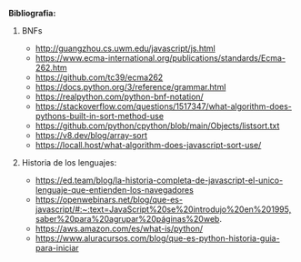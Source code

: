 **Bibliografia:**
1. BNFs
    - http://guangzhou.cs.uwm.edu/javascript/js.html
    - https://www.ecma-international.org/publications/standards/Ecma-262.htm
    - https://github.com/tc39/ecma262
    - https://docs.python.org/3/reference/grammar.html
    - https://realpython.com/python-bnf-notation/
    - https://stackoverflow.com/questions/1517347/what-algorithm-does-pythons-built-in-sort-method-use
    - https://github.com/python/cpython/blob/main/Objects/listsort.txt
    - https://v8.dev/blog/array-sort
    - https://locall.host/what-algorithm-does-javascript-sort-use/

1. Historia de los lenguajes:
    - https://ed.team/blog/la-historia-completa-de-javascript-el-unico-lenguaje-que-entienden-los-navegadores
    - https://openwebinars.net/blog/que-es-javascript/#:~:text=JavaScript%20se%20introdujo%20en%201995,saber%20para%20agrupar%20páginas%20web.
    - https://aws.amazon.com/es/what-is/python/
    - https://www.aluracursos.com/blog/que-es-python-historia-guia-para-iniciar
